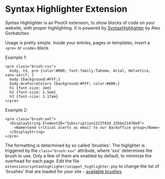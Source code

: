 Syntax Highlighter Extension
============================

Syntax Highlighter is an PivotX extension, to show blocks of code on your
website, with proper highlighting. It is powered by 
<a href="http://alexgorbatchev.com/wiki/SyntaxHighlighter" target="_blank">SyntaxHighlighter</a>
by Alex Gorbatchev. 

Usage is pretty simple. Inside your entries, pages or templates, insert a
`<pre>` or `<code>` block.

Example 1:

    <pre class="brush:css">
      body, td, pre {color:#000; font-family:Tahoma, Arial, Helvetica, sans-serif; }
      body {background:#FFF;}
      body.mceForceColors {background:#FFF; color:#000;}
      h1 {font-size: 2em}
      h2 {font-size: 1.5em}
      h3 {font-size: 1.17em}
    </pre>

Example 2:

    <pre class="brush:xml">
      <DisplayString ElementID="Subscription1223f83d_335be21470e9">
        <Name>Send critical alerts as email to our Backoffice group</Name>
      </DisplayString>
    </pre>

The formatting is determined by so called 'brushes'. The higlighter is
triggered by the `class="brush:xxx"` attribute, where 'xxx' determines the
brush to use. Only a few of them are enabled by default, to minimize the
overhead for each page. Edit the file
`extensions/syntaxhighligher/snippet_highlighter.php` to change the list of
'brushes' that are loaded for your site - 
<a href="http://alexgorbatchev.com/wiki/SyntaxHighlighter:Brushes"
target="_blank">available brushes</a>.

